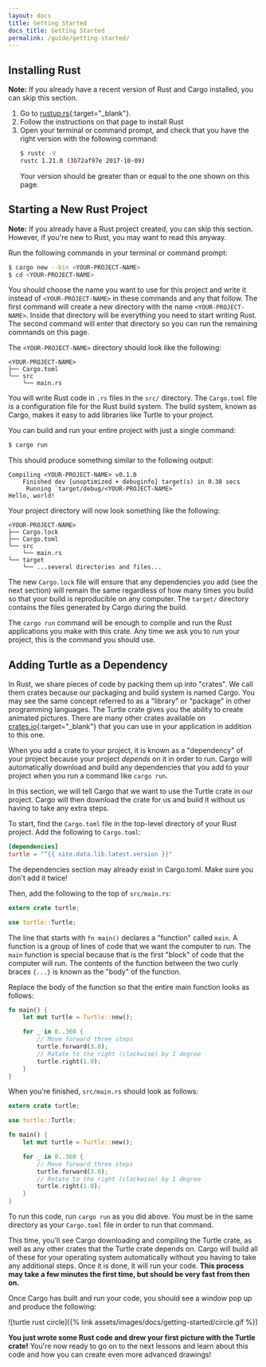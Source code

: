 ```yaml
---
layout: docs
title: Getting Started
docs_title: Getting Started
permalink: /guide/getting-started/
---
```


## Installing Rust

**Note:** If you already have a recent version of Rust and Cargo installed,
you can skip this section.

1. Go to [rustup.rs](https://rustup.rs/){:target="_blank"}.
2. Follow the instructions on that page to install Rust
3. Open your terminal or command prompt, and check that you have the right
   version with the following command:
   ```bash
   $ rustc -V
   rustc 1.21.0 (3b72af97e 2017-10-09)
   ```
   Your version should be greater than or equal to the one shown on this page.

## Starting a New Rust Project

**Note:** If you already have a Rust project created, you can skip this section.
However, if you're new to Rust, you may want to read this anyway.

Run the following commands in your terminal or command prompt:

```bash
$ cargo new --bin <YOUR-PROJECT-NAME>
$ cd <YOUR-PROJECT-NAME>
```

You should choose the name you want to use for this project and write it instead
of `<YOUR-PROJECT-NAME>` in these commands and any that follow. The first
command will create a new directory with the name `<YOUR-PROJECT-NAME>`. Inside
that directory will be everything you need to start writing Rust. The second
command will enter that directory so you can run the remaining commands on this
page.

The `<YOUR-PROJECT-NAME>` directory should look like the following:
```
<YOUR-PROJECT-NAME>
├── Cargo.toml
└── src
    └── main.rs
```

You will write Rust code in `.rs` files in the `src/` directory. The
`Cargo.toml` file is a configuration file for the Rust build system. The build
system, known as Cargo, makes it easy to add libraries like Turtle to your
project.

You can build and run your entire project with just a single command:

```bash
$ cargo run
```

This should produce something similar to the following output:
```
Compiling <YOUR-PROJECT-NAME> v0.1.0
    Finished dev [unoptimized + debuginfo] target(s) in 0.38 secs
     Running `target/debug/<YOUR-PROJECT-NAME>`
Hello, world!
```

Your project directory will now look something like the following:
```
<YOUR-PROJECT-NAME>
├── Cargo.lock
├── Cargo.toml
└── src
    └── main.rs
└── target
    └── ...several directories and files...
```

The new `Cargo.lock` file will ensure that any dependencies you add (see the
next section) will remain the same regardless of how many times you build so
that your build is reproducible on any computer. The `target/` directory
contains the files generated by Cargo during the build.

The `cargo run` command will be enough to compile and run the Rust applications
you make with this crate. Any time we ask you to run your project, this is the
command you should use.

## Adding Turtle as a Dependency

In Rust, we share pieces of code by packing them up into "crates". We call them
crates because our packaging and build system is named Cargo. You may see the
same concept referred to as a "library" or "package" in other programming
languages. The Turtle crate gives you the ability to create animated pictures.
There are many other crates available on
[crates.io](https://crates.io/){:target="_blank"} that you can use in your
application in addition to this one.

When you add a crate to your project, it is known as a "dependency" of your
project because your project *depends* on it in order to run. Cargo will
automatically download and build any dependencies that you add to your project
when you run a command like `cargo run`.

In this section, we will tell Cargo that we want to use the Turtle crate in our
project. Cargo will then download the crate for us and build it without us
having to take any extra steps.

To start, find the `Cargo.toml` file in the top-level directory of your Rust
project. Add the following to `Cargo.toml`:

```toml
[dependencies]
turtle = "^{{ site.data.lib.latest.version }}"
```

The dependencies section may already exist in Cargo.toml. Make sure you don't
add it twice!

Then, add the following to the top of `src/main.rs`:

```rust
extern crate turtle;

use turtle::Turtle;
```

The line that starts with `fn main()` declares a "function" called `main`. A
function is a group of lines of code that we want the computer to run. The
`main` function is special because that is the first "block" of code that the
computer will run. The contents of the function between the two curly braces
`{...}` is known as the "body" of the function.

Replace the body of the function so that the entire main function looks as
follows:
```rust
fn main() {
    let mut turtle = Turtle::new();

    for _ in 0..360 {
        // Move forward three steps
        turtle.forward(3.0);
        // Rotate to the right (clockwise) by 1 degree
        turtle.right(1.0);
    }
}
```

When you're finished, `src/main.rs` should look as follows:

```rust
extern crate turtle;

use turtle::Turtle;

fn main() {
    let mut turtle = Turtle::new();

    for _ in 0..360 {
        // Move forward three steps
        turtle.forward(3.0);
        // Rotate to the right (clockwise) by 1 degree
        turtle.right(1.0);
    }
}
```

To run this code, run `cargo run` as you did above. You must be in the same
directory as your `Cargo.toml` file in order to run that command.

This time, you'll see Cargo downloading and compiling the Turtle crate, as well
as any other crates that the Turtle crate depends on. Cargo will build all of
these for your operating system automatically without you having to take any
additional steps. Once it is done, it will run your code. **This process may
take a few minutes the first time, but should be very fast from then on.**

Once Cargo has built and run your code, you should see a window pop up and
produce the following:

![turtle rust circle]({% link assets/images/docs/getting-started/circle.gif %})

**You just wrote some Rust code and drew your first picture with the Turtle
crate!** You're now ready to go on to the next lessons and learn about this
code and how you can create even more advanced drawings!
